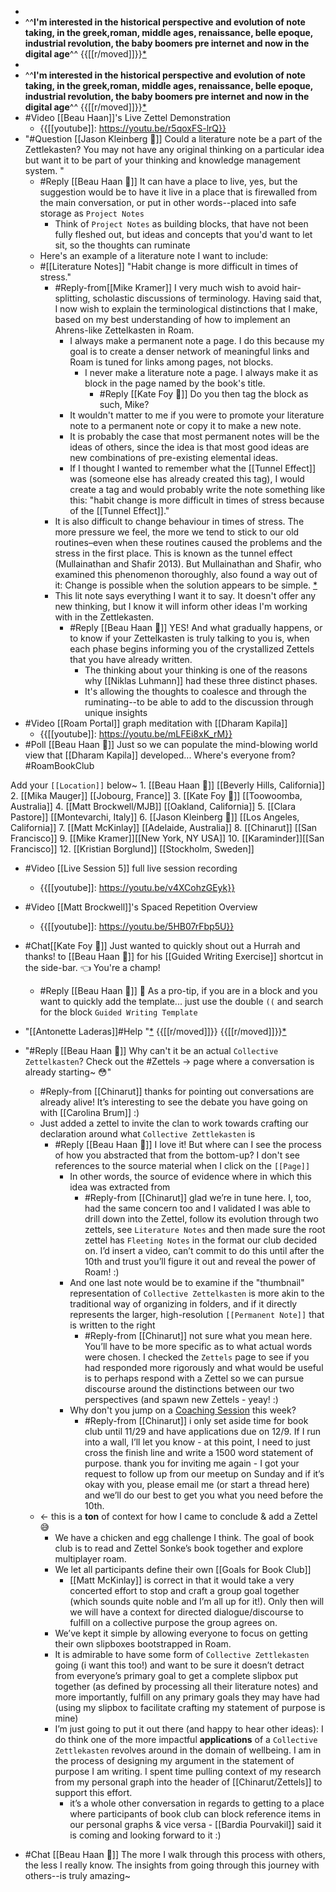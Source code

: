 - 
- ^^**I'm interested in the historical perspective and evolution of note taking, in the greek,roman, middle ages, renaissance, belle epoque, industrial revolution, the baby boomers pre internet and now in the digital age**^^ {{[[r/moved]]}}[*](((JZa0zOgRo)))
- 
- ^^**I'm interested in the historical perspective and evolution of note taking, in the greek,roman, middle ages, renaissance, belle epoque, industrial revolution, the baby boomers pre internet and now in the digital age**^^ {{[[r/moved]]}}[*](((JZa0zOgRo)))
- #Video [[Beau Haan]]'s Live Zettel Demonstration
    - {{[[youtube]]: https://youtu.be/r5qoxFS-lrQ}}
- "#Question [[Jason Kleinberg 🎻]] Could a literature note be a part of the Zettlekasten? You may not have any original thinking on a particular idea but want it to be part of your thinking and knowledge management system. "
    - #Reply [[Beau Haan 📌]] It can have a place to live, yes, but the suggestion would be to have it live in a place that is firewalled from the main conversation, or put in other words--placed into safe storage as `Project Notes`
        - Think of `Project Notes` as building blocks, that have not been fully fleshed out, but ideas and concepts that you'd want to let sit, so the thoughts can ruminate
    - Here's an example of a literature note I want to include:
    - #[[Literature Notes]] "Habit change is more difficult in times of stress."
        - #Reply-from[[Mike Kramer]] I very much wish to avoid hair-splitting, scholastic discussions of terminology. Having said that, I now wish to explain the terminological distinctions that I make, based on my best understanding of how to implement an Ahrens-like Zettelkasten in Roam.
            - I always make a permanent note a page.  I do this because my goal is to create a denser network of meaningful links and Roam is tuned for links among pages, not blocks.
                - I never make a literature note a page. I always make it as block in the page named by the book's title.
                    - #Reply [[Kate Foy 🌱]] Do you then tag the block as such, Mike?
            - It wouldn't matter to me if you were to promote your literature note to a permanent note or copy it to make a new note. 
            - It is probably the case that most permanent notes will be the ideas of others, since the idea is that most good ideas are new combinations of pre-existing elemental ideas.
            - If I thought I wanted to remember what the [[Tunnel Effect]] was (someone else has already created this tag), I would create a tag and would probably write the note something like this: "habit change is more difficult in times of stress because of the [[Tunnel Effect]]."
        - It is also difficult to change behaviour in times of stress. The more pressure we feel, the more we tend to stick to our old routines–even when these routines caused the problems and the stress in the first place. This is known as the tunnel effect (Mullainathan and Shafir 2013). But Mullainathan and Shafir, who examined this phenomenon thoroughly, also found a way out of it: Change is possible when the solution appears to be simple. [*](((SF8pUW-gw)))
        - This lit note says everything I want it to say. It doesn't offer any new thinking, but I know it will inform other ideas I'm working with in the Zettlekasten.
            - #Reply [[Beau Haan 📌]] YES! And what gradually happens, or to know if your Zettelkasten is truly talking to you is, when each phase begins informing you of the crystallized Zettels that you have already written.
                - The thinking about your thinking is one of the reasons why [[Niklas Luhmann]] had these three distinct phases.
                - It's allowing the thoughts to coalesce and through the ruminating--to be able to add to the discussion through unique insights
- #Video [[Roam Portal]] graph meditation with [[Dharam Kapila]]
    - {{[[youtube]]: https://youtu.be/mLFEi8xK_rM}}
- #Poll [[Beau Haan 📌]] Just so we can populate the mind-blowing world view that [[Dharam Kapila]] developed... Where's everyone from? #RoamBookClub

Add your `[[Location]]` below~
    1. [[Beau Haan 📌]] [[Beverly Hills, California]]
    2. [[Mika Mauger]] [[Jobourg, France]]
    3. [[Kate Foy 🌱]] [[Toowoomba, Australia]]
    4. [[Matt Brockwell/MJB]] [[Oakland, California]]
    5. [[Clara Pastore]] [[Montevarchi, Italy]]
    6. [[Jason Kleinberg 🎻]] [[Los Angeles, California]]
    7. [[Matt McKinlay]] [[Adelaide, Australia]]
    8. [[Chinarut]] [[San Francisco]]
    9. [[Mike Kramer]][[New York, NY USA]]
    10. [[Karaminder]][[San Francisco]]
    12. [[Kristian Borglund]] [[Stockholm, Sweden]]
- #Video [[Live Session 5]] full live session recording
    - {{[[youtube]]: https://youtu.be/v4XCohzGEyk}}
- #Video [[Matt Brockwell]]'s Spaced Repetition Overview

    - {{[[youtube]]: https://youtu.be/5HB07rFbp5U}}
- #Chat[[Kate Foy 🌱]] Just wanted to quickly shout out a Hurrah and thanks! to [[Beau Haan 📌]] for his [[Guided Writing Exercise]] shortcut in the side-bar. 👈  You're a champ!
    - #Reply [[Beau Haan 📌]] 🥰 As a pro-tip, if you are in a block and you want to quickly add the template... just use the double `((` and search for the block `Guided Writing Template`
- "[[Antonette Laderas]]#Help     "[*](((vSuWTIOE1))) {{[[r/moved]]}} {{[[r/moved]]}}[*]()
- "#Reply [[Beau Haan 📌]] Why can't it be an actual `Collective Zettelkasten`? Check out the #Zettels → page where a conversation is already starting~ 😳"
    - #Reply-from [[Chinarut]] thanks for pointing out conversations are already alive!  It’s interesting to see the debate you have going on with [[Carolina Brum]] :)
    - Just added a zettel to invite the clan to work towards crafting our declaration around what `Collective Zettlekasten` is
        - #Reply [[Beau Haan 📌]] I love it! But where can I see the process of how you abstracted that from the bottom-up? I don't see references to the source material when I click on the `[[Page]]`
            - In other words, the source of evidence where in which this idea was extracted from
                - #Reply-from [[Chinarut]] glad we’re in tune here. I, too, had the same concern too and I validated I was able to drill down into the Zettel, follow its evolution through two zettels, see `Literature Notes` and then made sure the root zettel has `Fleeting Notes` in the format our club decided on. I’d insert a video, can’t commit to do this until after the 10th and trust you’ll figure it out and reveal the power of Roam! :)
            - And one last note would be to examine if the "thumbnail" representation of `Collective Zettelkasten` is more akin to the traditional way of organizing in folders, and if it directly represents the larger, high-resolution `[[Permanent Note]]` that is written to the right
                - #Reply-from [[Chinarut]] not sure what you mean here.  You’ll have to be more specific as to what actual words were chosen. I checked the `Zettels` page to see if you had responded more rigorously and what would be useful is to perhaps respond with a Zettel so we can pursue discourse around the distinctions between our two perspectives (and spawn new Zettels - yeay! :)
            - Why don't you jump on a [Coaching Session](https://calendly.com/beauhaan/zettelkasten) this week?
                - #Reply-from [[Chinarut]] i only set aside time for book club until 11/29 and have applications due on 12/9. If I run into a wall, I’ll let you know - at this point, I need to just cross the finish line and write a 1500 word statement of purpose.  thank you for inviting me again - I got your request to follow up from our meetup on Sunday and if it’s okay with you, please email me (or start a thread here) and we’ll do our best to get you what you need before the 10th.
    - <- this is a **ton** of context for how I came to conclude & add a Zettel 😅
        - We have a chicken and egg challenge I think.  The goal of book club is to read and Zettel Sonke’s book together and explore multiplayer roam.
        - We let all participants define their own [[Goals for Book Club]]
            - [[Matt McKinlay]] is correct in that it would take a very concerted effort to stop and craft a group goal together (which sounds quite noble and I’m all up for it!).  Only then will we will have a context for directed dialogue/discourse to fulfill on a collective purpose the group agrees on.
        - We’ve kept it simple by allowing everyone to focus on getting their own slipboxes bootstrapped in Roam.
        - It is admirable to have some form of `Collective Zettlekasten` going (i want this too!) and want to be sure it doesn’t detract from everyone’s primary goal to get a complete slipbox put together (as defined by processing all their literature notes) and more importantly, fulfill on any primary goals they may have had (using my slipbox to facilitate crafting my statement of purpose is mine)
        - I’m just going to put it out there (and happy to hear other ideas): I do think one of the more impactful **applications** of a `Collective Zettlekasten` revolves around in the domain of wellbeing. I am in the process of designing my argument in the statement of purpose I am writing. I spent time pulling context of my research from my personal graph into the header of [[Chinarut/Zettels]] to support this effort.
            - it’s a whole other conversation in regards to getting to a place where participants of book club can block reference items in our personal graphs & vice versa - [[Bardia Pourvakil]] said it is coming and looking forward to it :)
- #Chat [[Beau Haan 📌]] The more I walk through this process with others, the less I really know. The insights from going through this journey with others--is truly amazing~
